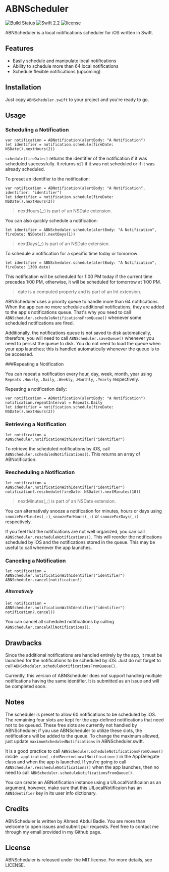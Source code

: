 # ABNScheduler 
[![Build Status](https://travis-ci.org/ahmedabadie/ABNScheduler.svg?branch=master)](https://travis-ci.org/ahmedabadie/ABNScheduler)
[![Swift 2.2](https://img.shields.io/badge/Swift-2.2-orange.svg?style=flat)](https://swift.org)
[![license](https://img.shields.io/github/license/mashape/apistatus.svg?maxAge=2592000)](https://github.com/ahmedabadie/ABNScheduler/blob/master/LICENSE)


ABNScheduler is a local notifications scheduler for iOS written in Swift.

## Features

- Easily schedule and manipulate local notifications
- Ability to schedule more than 64 local notifications
- Schedule flexible notifications (upcoming)

## Installation

Just copy `ABNScheduler.swift` to your project and you're ready to go.

## Usage
### Scheduling a Notification
```
var notification = ABNotification(alertBody: "A Notification")
let identifier = notification.schedule(fireDate: NSDate().nextHours(2))
```

`schedule(fireDate:)` returns the identifier of the notification if it was scheduled successfully. It returns `nil` if it was not scheduled or if it was already scheduled.

To preset an identifier to the notification:
```
var notification = ABNotification(alertBody: "A Notification", identifier: "identifier")
let identifier = notification.schedule(fireDate: NSDate().nextHours(2))
```

>nextHours(_:) is part of an NSDate extension.

You can also quickly schedule a notification:
```
let identifier = ABNScheduler.schedule(alertBody: "A Notification", fireDate: NSDate().nextDays(1))
```

>nextDays(_:) is part of an NSDate extension.

To schedule a notification for a specific time today or tomorrow:
```
let identifier = ABNScheduler.schedule(alertBody: "A Notification", fireDate: 1300.date)
```
This notification will be scheduled for 1:00 PM today if the current time precedes 1:00 PM, otherwise, it will be scheduled for tomorrow at 1:00 PM.

> date is a computed property and is part of an Int extension.

ABNScheduler uses a priority queue to handle more than 64 notifications. When the app can no more schedule additional notifications, they are added to the app's notifications queue. That's why you need to call `ABNScheduler.scheduleNotificationsFromQueue()` whenever some scheduled notifications are fired.

Additionally, the notifications queue is not saved to disk automatically, therefore, you will need to call `ABNScheduler.saveQueue()` whenever you need to persist the queue to disk. You do not need to load the queue when your app launches; this is handled automatically whenever the queue is to be accessed.

###Repeating a Notification

You can repeat a notification every hour, day, week, month, year using `Repeats` `.Hourly`, `.Daily`, `.Weekly`, `.Monthly`, `.Yearly` respectively.

Repeating a notification daily:

```
var notification = ABNotification(alertBody: "A Notification")
notification.repeatInterval = Repeats.Daily
let identifier = notification.schedule(fireDate: NSDate().nextHours(2))
```

### Retrieving a Notification
```
let notification = ABNScheduler.notificationWithIdentifier("identifier")
```

To retrieve the scheduled notifications by iOS, call `ABNScheduler.scheduledNotifications()`. This returns an array of ABNotification.

### Rescheduling a Notification
```
let notification = ABNScheduler.notificationWithIdentifier("identifier")
notification?.reschedule(fireDate: NSDate().nextMinutes(10))
```
> nextMinutes(_:) is part of an NSDate extension.

You can alternatively snooze a notification for minutes, hours or days using
`snoozeForMinutes(_:)`, `snoozeForHours(_:)` or `snoozeForDays(_:)` respectively.

If you feel that the notifications are not well organized, you can call `ABNScheduler.rescheduleNotifications()`. This will reorder the notifications scheduled by iOS and the notifications stored in the queue. This may be useful to call whenever the app launches.

### Canceling a Notification
```
let notification = ABNScheduler.notificationWithIdentifier("identifier")
ABNScheduler.cancel(notification!)
```

##### Alternatively
```
let notification = ABNScheduler.notificationWithIdentifier("identifier")
notification?.cancel()
```

You can cancel all scheduled notifications by calling `ABNScheduler.cancelAllNotifications()`.

## Drawbacks
Since the additional notifications are handled entirely by the app, it must be launched for the notifications to be scheduled by iOS. Just do not forget to call `ABNScheduler.scheduleNotificationsFromQueue()`.

Currently, this version of ABNScheduler does not support handling multiple notifications having the same identifier. It is submitted as an issue and will be completed soon.

## Notes
The scheduler is preset to allow 60 notifications to be scheduled by iOS. The remaining four slots are kept for the app-defined notifications that need not to be queued. These free slots are currently not handled by ABNScheduler; if you use ABNScheduler to utilize these slots, the notifications will be added to the queue. To change the maximum allowed, just update `maximumScheduledNotifications` in ABNScheduler.swift.

It is a good practice to call `ABNScheduler.scheduleNotificationsFromQueue()` inside `
application(_:didReceiveLocalNotification:)` in the AppDelegate class and when the app is launched. If you're going to call `ABNScheduler.rescheduleNotifications()` when the app launches, then no need to call `ABNScheduler.scheduleNotificationsFromQueue()`.

You can create an ABNotification instance using a UILocalNotificaion as an argument, however, make sure that this UILocalNotificaion has an `ABNIdentifier` key in its user info dictionary.

## Credits
ABNScheduler is written by Ahmed Abdul Badie. You are more than welcome to open issues and submit pull requests. Feel free to contact me through my email provided in my Github page.

## License

ABNScheduler is  released under the MIT license. For more details, see LICENSE.

